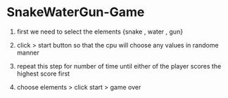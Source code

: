 # SnakeWaterGun-Game

1. first we need to select the elements {snake , water , gun} 

2. click > start button so that the cpu will choose any values in randome manner

3. repeat this step for number of time until either of the player scores the highest score first

4. choose elements > click start > game over  
